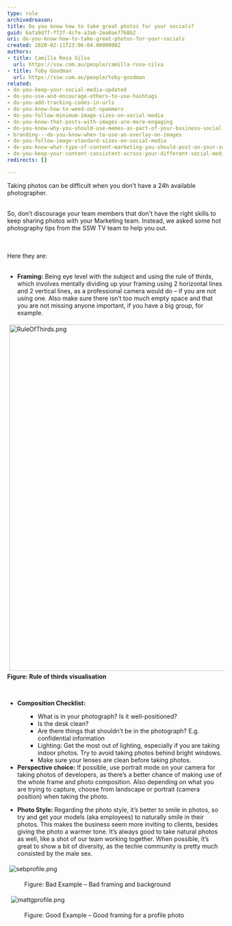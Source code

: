 ```yaml
---
type: rule
archivedreason: 
title: Do you know how to take great photos for your socials?
guid: 6afa9d7f-f72f-4cfe-a3a6-2ea0ae7768b2
uri: do-you-know-how-to-take-great-photos-for-your-socials
created: 2020-02-11T23:06:04.0000000Z
authors:
- title: Camilla Rosa Silva
  url: https://ssw.com.au/people/camilla-rosa-silva
- title: Toby Goodman
  url: https://ssw.com.au/people/toby-goodman
related:
- do-you-keep-your-social-media-updated
- do-you-use-and-encourage-others-to-use-hashtags
- do-you-add-tracking-codes-in-urls
- do-you-know-how-to-weed-out-spammers
- do-you-follow-minimum-image-sizes-on-social-media
- do-you-know-that-posts-with-images-are-more-engaging
- do-you-know-why-you-should-use-memes-as-part-of-your-business-social-media-content
- branding---do-you-know-when-to-use-an-overlay-on-images
- do-you-follow-image-standard-sizes-on-social-media
- do-you-know-what-type-of-content-marketing-you-should-post-on-your-socials
- do-you-keep-your-content-consistent-across-your-different-social-media-platforms
redirects: []

---
```



​Taking photos can be difficult when you don’t have a 24h available photographer.&#160;<div><br></div><div>So,&#160;don’t&#160;discourage your team members&#160;that don't have the right skills to keep sharing photos with your Marketing team. Instead, we asked some hot photography tips from the SSW TV team to help you out.<br></div>
<br><excerpt class='endintro'></excerpt><br>
<p></p><div>Here they are&#58;<br></div><div><br></div><ul><li>​​​​​<strong>Framing&#58;</strong> Being eye level with the subject and using the rule of thirds, which involves mentally dividing up your framing using 2 horizontal lines and 2 vertical lines, as a professional camera would do – if you are not using one. Also make sure there isn’t too much empty space and that you are not missing anyone important, if you have a big group, for example.&#160;</li></ul><dl class="ssw15-rteElement-ImageArea"><img src="/SiteAssets/know-how-to-take-great-photos-for-your-socials/RuleOfThirds.png" alt="RuleOfThirds.png" style="margin&#58;5px;width&#58;808px;" /><span style="font-weight&#58;bold;">Figure&#58; </span><span style="font-weight&#58;bold;">Rule of thirds visualisation</span></dl><p>&#160;<br></p><ul><li><strong>​​Composition Checklist&#58;</strong><br></li><ul><ul><li>What is in your photograph? Is it well-positioned?</li><li>Is the desk clean?</li><li>Are there things that shouldn’t be in the photograph? E.g. confidential information<br></li><li>Lighting&#58; Get the most out of lighting, especially if you are taking indoor photos. Try to avoid taking photos behind bright windows.</li><li>Make sure your lenses are clean before taking photos.<br></li></ul></ul><li><strong>​​Perspective choice&#58;</strong> If possible, use portrait mode on your camera for taking photos of developers, as there’s a better chance of making use of the whole frame and photo composition. Also depending on what you are trying to capture, choose from landscape or portrait (camera position) when taking the photo.<br></li></ul><p></p><p></p><ul><li><strong>Photo Style&#58; </strong>Regarding the photo style, it’s better to smile in photos, so try and get your models (aka employees) to naturally smile in their photos. This makes the business seem more inviting to clients, besides giving the photo a warmer tone. It’s always good to take natural photos as well, like a shot of our team working together. When possible, it’s great to show a bit of diversity, as the techie community is pretty much consisted by the male sex.<br></li></ul><dl class="ssw15-rteElement-ImageArea"><img src="/SiteAssets/know-how-to-take-great-photos-for-your-socials/sebprofile.png" alt="sebprofile.png" style="margin&#58;5px;" /></dl><div><dd class="ssw15-rteElement-FigureBad">Figure&#58; Bad Example – Bad framing and background</dd><dl class="ssw15-rteElement-ImageArea">&#160;<img src="/SiteAssets/know-how-to-take-great-photos-for-your-socials/mattgprofile.png" alt="mattgprofile.png" style="margin&#58;5px;" /></dl><dd class="ssw15-rteElement-FigureGood">Figure&#58; Good Example – Good framing for a profile​ photo<br></dd></div>


